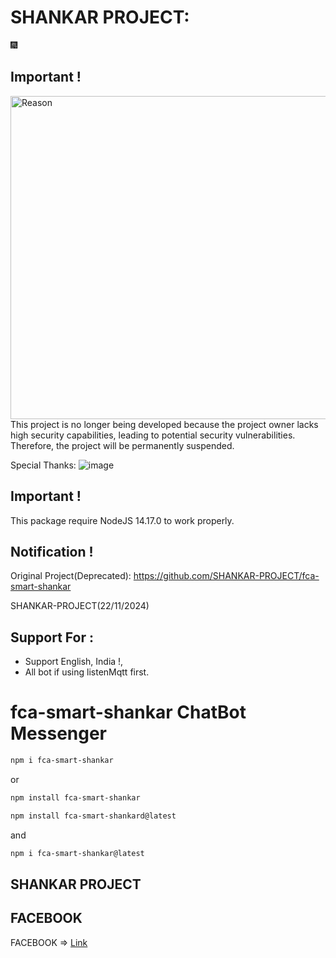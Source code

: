 # SHANKAR PROJECT:

🎆

## Important !

<img width="517" alt="Reason" src="https://i.imgur.com/2rJQX1g.gif">
This project is no longer being developed because the project owner lacks high security capabilities, leading to potential security vulnerabilities. Therefore, the project will be permanently suspended.

Special Thanks: 
![image](https://github.com/SHANKAR-PROJECT/fca-smart-shankar)

## Important !

This package require NodeJS 14.17.0 to work properly.

## Notification !

Original Project(Deprecated): https://github.com/SHANKAR-PROJECT/fca-smart-shankar


SHANKAR-PROJECT(22/11/2024)

## Support For : 

+ Support English, India !,
+ All bot if using listenMqtt first.

# fca-smart-shankar ChatBot Messenger

```bash
npm i fca-smart-shankar
```
or
```bash
npm install fca-smart-shankar
```

```bash
npm install fca-smart-shankard@latest
```
and
```bash
npm i fca-smart-shankar@latest
```

## SHANKAR PROJECT

## FACEBOOK 

FACEBOOK => [Link](https://www.facebook.com/shankar.suman.98622733)
